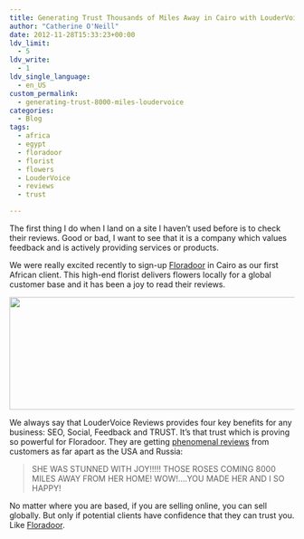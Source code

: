```yaml
---
title: Generating Trust Thousands of Miles Away in Cairo with LouderVoice Reviews
author: "Catherine O'Neill"
date: 2012-11-28T15:33:23+00:00
ldv_limit:
  - 5
ldv_write:
  - 1
ldv_single_language:
  - en_US
custom_permalink:
  - generating-trust-8000-miles-loudervoice
categories:
  - Blog
tags:
  - africa
  - egypt
  - floradoor
  - florist
  - flowers
  - LouderVoice
  - reviews
  - trust

---
```

The first thing I do when I land on a site I haven&#8217;t used before is to check their reviews. Good or bad, I want to see that it is a company which values feedback and is actively providing services or products.

We were really excited recently to sign-up [Floradoor][1] in Cairo as our first African client. This high-end florist delivers flowers locally for a global customer base and it has been a joy to read their reviews.

<p style="text-align: center;">
  <a href="http://www.floradoor.com/"><img class="aligncenter  wp-image-2875" title="floradoor" src="http://www.loudervoice.com/wp-content/uploads/2012/11/floradoor.png" alt="" width="554" height="199" srcset="http://127.0.0.1.nip.io/wp-content/uploads/2012/11/floradoor.png 792w, http://127.0.0.1.nip.io/wp-content/uploads/2012/11/floradoor-300x107.png 300w" sizes="(max-width: 554px) 100vw, 554px" /></a>
</p>

We always say that LouderVoice Reviews provides four key benefits for any business: SEO, Social, Feedback and TRUST. It&#8217;s that trust which is proving so powerful for Floradoor. They are getting [phenomenal reviews][2] from customers as far apart as the USA and Russia:

> SHE WAS STUNNED WITH JOY!!!!! THOSE ROSES COMING 8000 MILES AWAY FROM HER HOME! WOW!&#8230;.YOU MADE HER AND I SO HAPPY!

No matter where you are based, if you are selling online, you can sell globally. But only if potential clients have confidence that they can trust you. Like [Floradoor][1].

 [1]: http://www.floradoor.com/
 [2]: http://www.floradoor.com/reviews.html